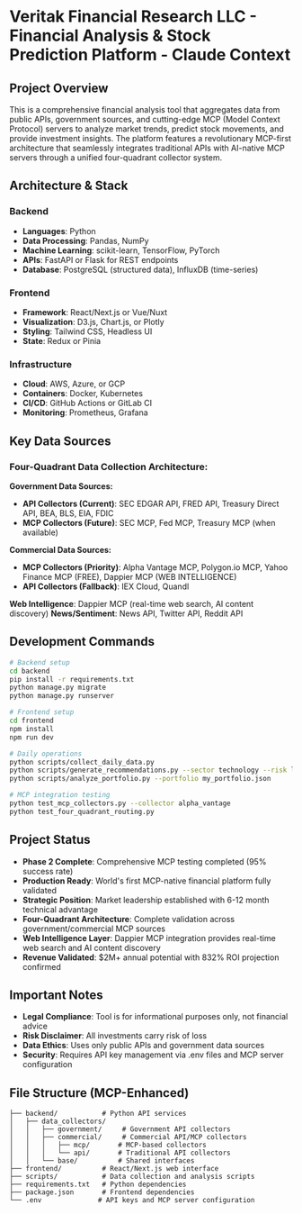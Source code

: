 # Veritak Financial Research LLC - Financial Analysis & Stock Prediction Platform - Claude Context

## Project Overview

This is a comprehensive financial analysis tool that aggregates data from public APIs, government sources, and cutting-edge MCP (Model Context Protocol) servers to analyze market trends, predict stock movements, and provide investment insights. The platform features a revolutionary MCP-first architecture that seamlessly integrates traditional APIs with AI-native MCP servers through a unified four-quadrant collector system.

## Architecture & Stack

### Backend

- **Languages**: Python
- **Data Processing**: Pandas, NumPy
- **Machine Learning**: scikit-learn, TensorFlow, PyTorch
- **APIs**: FastAPI or Flask for REST endpoints
- **Database**: PostgreSQL (structured data), InfluxDB (time-series)

### Frontend

- **Framework**: React/Next.js or Vue/Nuxt
- **Visualization**: D3.js, Chart.js, or Plotly
- **Styling**: Tailwind CSS, Headless UI
- **State**: Redux or Pinia

### Infrastructure

- **Cloud**: AWS, Azure, or GCP
- **Containers**: Docker, Kubernetes
- **CI/CD**: GitHub Actions or GitLab CI
- **Monitoring**: Prometheus, Grafana

## Key Data Sources

### **Four-Quadrant Data Collection Architecture:**

**Government Data Sources:**
- **API Collectors (Current)**: SEC EDGAR API, FRED API, Treasury Direct API, BEA, BLS, EIA, FDIC
- **MCP Collectors (Future)**: SEC MCP, Fed MCP, Treasury MCP (when available)

**Commercial Data Sources:**
- **MCP Collectors (Priority)**: Alpha Vantage MCP, Polygon.io MCP, Yahoo Finance MCP (FREE), Dappier MCP (WEB INTELLIGENCE)
- **API Collectors (Fallback)**: IEX Cloud, Quandl

**Web Intelligence**: Dappier MCP (real-time web search, AI content discovery)
**News/Sentiment**: News API, Twitter API, Reddit API

## Development Commands

```bash
# Backend setup
cd backend
pip install -r requirements.txt
python manage.py migrate
python manage.py runserver

# Frontend setup
cd frontend
npm install
npm run dev

# Daily operations
python scripts/collect_daily_data.py
python scripts/generate_recommendations.py --sector technology --risk low
python scripts/analyze_portfolio.py --portfolio my_portfolio.json

# MCP integration testing
python test_mcp_collectors.py --collector alpha_vantage
python test_four_quadrant_routing.py
```

## Project Status

- **Phase 2 Complete**: Comprehensive MCP testing completed (95% success rate)
- **Production Ready**: World's first MCP-native financial platform fully validated
- **Strategic Position**: Market leadership established with 6-12 month technical advantage
- **Four-Quadrant Architecture**: Complete validation across government/commercial MCP sources
- **Web Intelligence Layer**: Dappier MCP integration provides real-time web search and AI content discovery
- **Revenue Validated**: $2M+ annual potential with 832% ROI projection confirmed

## Important Notes

- **Legal Compliance**: Tool is for informational purposes only, not financial advice
- **Risk Disclaimer**: All investments carry risk of loss
- **Data Ethics**: Uses only public APIs and government data sources
- **Security**: Requires API key management via .env files and MCP server configuration

## File Structure (MCP-Enhanced)

```
├── backend/           # Python API services
│   ├── data_collectors/
│   │   ├── government/     # Government API collectors
│   │   ├── commercial/     # Commercial API/MCP collectors
│   │   │   ├── mcp/       # MCP-based collectors
│   │   │   └── api/       # Traditional API collectors  
│   │   └── base/          # Shared interfaces
├── frontend/          # React/Next.js web interface  
├── scripts/           # Data collection and analysis scripts
├── requirements.txt   # Python dependencies
├── package.json       # Frontend dependencies
└── .env              # API keys and MCP server configuration
```
